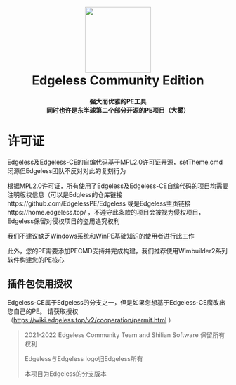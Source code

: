 <h1 align="center">
  <br>
  <a href="https://home.edgeless.top" alt="logo" ><img src="https://home.edgeless.top/favicon.ico" width="150"/></a>
  <br>
  Edgeless Community Edition
  <br>
</h1>
<h4 align="center">强大而优雅的PE工具<br>同时也许是东半球第二个部分开源的PE项目（大雾）</h4>

# 许可证

Edgeless及Edgeless-CE的自编代码基于MPL2.0许可证开源，setTheme.cmd闭源但Edgeless团队不反对对此的复刻行为

根据MPL2.0许可证，所有使用了Edgeless及Edgeless-CE自编代码的项目均需要注明版权信息（可以是Edgless的仓库链接https://github.com/EdgelessPE/Edgeless 或是Edgeless主页链接https://home.edgeless.top/ ，不遵守此条款的项目会被视为侵权项目，Edgeless保留对侵权项目的盗用追究权利


我们不建议缺乏Windows系统和WinPE基础知识的使用者进行此工作

此外，您的PE需要添加PECMD支持并完成构建，我们推荐使用Wimbuilder2系列软件构建您的PE核心


## 插件包使用授权

Edgeless-CE属于Edgeless的分支之一，但是如果您想基于Edgeless-CE魔改出您自己的PE。
请获取授权（https://wiki.edgeless.top/v2/cooperation/permit.html ）


> 2021-2022 Edgeless Community Team and Shilian Software 保留所有权利
>
> Edgeless与Edgeless logo归Edgeless所有
>
> 本项目为Edgeless的分支版本
